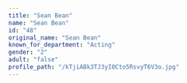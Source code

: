 ```yaml
---
title: "Sean Bean"
name: "Sean Bean"
id: "48"
original_name: "Sean Bean"
known_for_department: "Acting"
gender: "2"
adult: "false"
profile_path: "/kTjiABk3TJ3yI0Cto5RsvyT6V3o.jpg"
---
```

